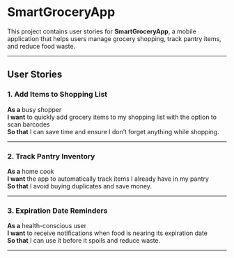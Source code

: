 # SmartGroceryApp

This project contains user stories for **SmartGroceryApp**, a mobile application that helps users manage grocery shopping, track pantry items, and reduce food waste.

---

## User Stories

### 1. Add Items to Shopping List
**As a** busy shopper  
**I want** to quickly add grocery items to my shopping list with the option to scan barcodes  
**So that** I can save time and ensure I don’t forget anything while shopping.

---

### 2. Track Pantry Inventory
**As a** home cook  
**I want** the app to automatically track items I already have in my pantry  
**So that** I avoid buying duplicates and save money.

---

### 3. Expiration Date Reminders
**As a** health-conscious user  
**I want** to receive notifications when food is nearing its expiration date  
**So that** I can use it before it spoils and reduce waste.

---
